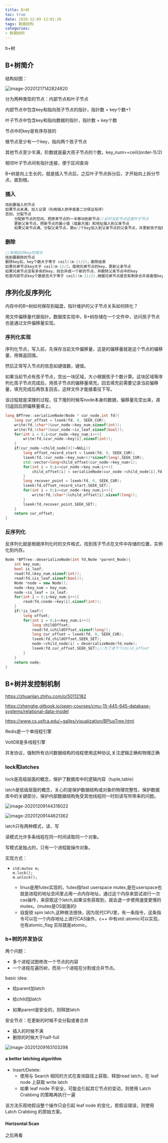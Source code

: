 ```yaml
---
title: B+树
toc: true
date: 2020-12-09 13:01:28
tags: 数据结构
categories:
- 数据结构
---
```


b+树

<!--more-->

## B+树简介

结构如图：

![image-20201217142824820](B-树/image-20201217142824820.png)

分为两种类型的节点：内部节点和叶子节点

内部节点中包含key和指向孩子节点的指针，指针数 = key个数+1

叶子节点中包含key和指向数据的指针，指针数 = key个数

节点中的key是有序存放的

根节点至少有一个key，指向两个孩子节点

其他节点至少半满，阶数就是最大孩子节点的个数，key_num>=ceil((order-1)/2)

相邻叶子节点间有指针连接，便于区间查询

B+树是向上生长的，就是插入节点后，之后叶子节点拆分后，才开始向上拆分节点，直到根。

### 插入

```c++
找到要插入的节点
如果节点未满，加入记录（利用插入排序或者二分保证有序）
否则，分裂节点
	分配新节点的空间，把原来节点的一半移动到新节点//此时当前节点还是叶子节点
	更新父亲节点，把新节点的最小值（或最大值）和地址插入到父亲节点
	如果父亲节点满，分裂父亲节点，第m/2个key加入到父亲节点的父亲节点，并更新孩子指针。重复该步，直到key个数不满或者分裂到根，树高+1。
```

### 删除

```c++
//有相应的key的情况
找到要删除的节点
删除key后，key个数大于等于 ceil((m-1)/2)，删除结束
如果兄弟节点key大于 ceil(m-1)/2，借用兄弟节点的key，更新父亲节点
如果兄弟节点没有多余的key，则合并成一个新的节点，并删除父亲节点中的key
检查内部节点key个数是否大于等于 ceil((m-1)/2),根据兄弟节点是否有剩余合并或者借key
```

## 序列化反序列化

内存中的B+树如何保存到磁盘，指针维护的父子节点关系如何转化？

用文件偏移量代替指针。数据库实现中，B+树存储在一个文件中，访问孩子节点也是通过文件偏移量实现。

### 序列化实现

序列化节点，写入前，先保存当前文件偏移量，这是的偏移量就是这个节点的偏移量，用做返回值。

然后正常写入节点的信息如键值数，键值。

如果当前节点有孩子节点，空出一块区域，大小根据孩子个数计算。这块区域等序列化孩子节点完成后，用孩子节点的偏移量填充。回去填充前需要记录当前偏移量，填充完成后再恢复回去，这样文件才能接着往下写。

该过程就是深搜的过程，往下搜的时候写node本身的数据，偏移量先空出来，递归返回后把偏移量填上。

```c++
long BPTree::serializeNode(Node * cur_node,int fd){
    long cur_offset = lseek(fd, 0, SEEK_CUR);
    write(fd,(char*)&cur_node->key_num,sizeof(int));
    write(fd,(char*)&cur_node->is_leaf,sizeof(bool));
    for(int i = 0;i<cur_node->key_num;i++){
        write(fd,&cur_node->key[i],sizeof(int));
    }
    if(cur_node->child_node[0]!=NULL){
        long offset_record_start = lseek(fd, 0, SEEK_CUR);
        lseek(fd,(cur_node->key_num+1)*sizeof(long),SEEK_CUR);
        std::vector<long>child_offset(cur_node->key_num+1);
        for(int i = 0;i<=cur_node->key_num;i++){
            child_offset[i] = serializeNode(cur_node->child_node[i],fd);
        }
        long recover_point = lseek(fd, 0, SEEK_CUR);
        lseek(fd,offset_record_start,SEEK_SET);
        for(int i = 0;i<=cur_node->key_num;i++){
            write(fd,(char*)&child_offset[i],sizeof(long));
        }
        lseek(fd,recover_point,SEEK_SET);
    }
    return cur_offset;
}
```

### 反序列化

反序列化就是根据序列化时的文件格式，找到孩子节点在文件中存储的位置，实例化到内存。

```c++
Node *BPTree::deserializeNode(int fd,Node *parent_Node){
    int key_num;
    bool is_leaf;
    read(fd,&key_num,sizeof(int));
    read(fd,&is_leaf,sizeof(bool));
    Node *node = new Node();
    node->key_num = key_num;
    node->is_leaf = is_leaf;
    for(int i = 0;i<key_num;i++){
        read(fd,&node->key[i],sizeof(int));
    }
    if(!is_leaf){
        long offset;
        for(int i = 0;i<=key_num;i++){
            long childOffset;
            read(fd,&childOffset,sizeof(long));
            long cur_offset = lseek(fd, 0, SEEK_CUR);
            lseek(fd,childOffset,SEEK_SET);
            node->child_node[i] = deserializeNode(fd,node);
            lseek(fd,cur_offset,SEEK_SET);//为了读下个child_offset
        }
    }
    return node;
}
```



## B+树并发控制机制

https://zhuanlan.zhihu.com/p/50112182

https://zhenghe.gitbook.io/open-courses/cmu-15-445-645-database-systems/relational-data-model

https://www.cs.usfca.edu/~galles/visualization/BPlusTree.html

Redis是一个单线程引擎

VoltDB是多线程引擎

并发协议，强制所有访问数据结构的线程使用这种协议,关注逻辑正确和物理正确

### lock和latches

lock是高级层面的概念，保护了数据库中的逻辑内容（tuple,table）

latch是低级层面的概念，关心的是保护数据结构或对象的物理完整性，保护数据库中的关键部分，保护内部数据结构免受其他线程同一时刻读写所带来的问题。 

![image-20201209144318022](B-树/image-20201209144318022.png)

![image-20201209144621362](B-树/image-20201209144621362.png)

latch只有两种模式，读、写

读模式允许多条线程在同一时间读取同一个对象。

写模式是独占的，只有一个进程能操作对象。

实现方式：

* ```
  std:mutex m;
  m.lock();
  m.unlock();
  ```

  * linux是用futex实现的，futex指fast userspace mutex,是在userspace也就是进程的地址空间里占用一点内存地址，通过这个内存来尝试进行一次cas操作，来获取这个latch,如果没有获取到，就会退一步使用速度更慢的mutex。(mutex是OS层面的)
  * 自旋锁 spin latch,这种做法很快，因为现代CPU里，有一条指令，这条指令可以在一个内存地址上进行CAS操作，c++ 中有std::atomic<T>可以实现，也有atomic_flag 实际就是atomic<bool>。

### b+树的并发协议

两个问题：

* 多个进程试图修改一个节点的内容
* 一个进程在遍历树，而另一个进程在分割或合并节点。

basic idea:

* 给parent加latch

* 给child加latch

* 如果parent是安全的，则释放latch

安全节点：在更新的时候不会分裂或者合并

* 插入的时候不满
* 删除的时候大于half-full

![image-20201209163103298](B-树/image-20201209163103298.png)

#### a better latching algorithm

* Insert/Delete:
  - 使用与 Search 相同的方式在查询路径上获取、释放read  latch，在 leaf node 上获取 write latch
  - 如果 leaf node 不安全，可能会引起其它节点的变动，则使用 Latch Crabbing 的策略再执行一遍

该方法乐观地假设整个操作只会引起 leaf node 的变化，若假设错误，则使用 Latch Crabbing 的原始方案。

#### Horizontal Scan

之后再看